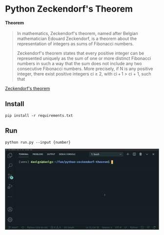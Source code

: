 # Python Zeckendorf's Theorem

#### Theorem
> In mathematics, Zeckendorf's theorem, named after Belgian mathematician Edouard Zeckendorf, is a theorem about the representation of integers as sums of Fibonacci numbers.
> 
> Zeckendorf's theorem states that every positive integer can be represented uniquely as the sum of one or more distinct Fibonacci numbers in such a way that the sum does not include any two consecutive Fibonacci numbers. More precisely, if N is any positive integer, there exist positive integers ci ≥ 2, with ci + 1 > ci + 1, such that

[Zeckendorf's theorem](https://en.wikipedia.org/wiki/Zeckendorf%27s_theorem)

## Install
```shell
pip install -r requirements.txt
```

## Run
```shell
python run.py --input {number}
```

![alt text](./img/demo.gif "Demo")
